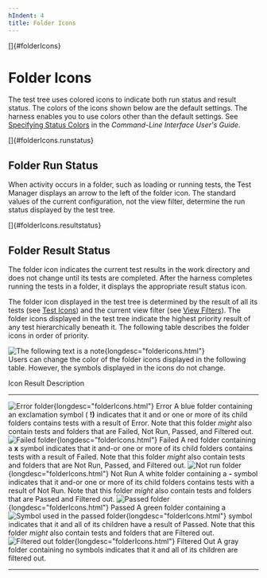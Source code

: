 ```yaml
---
hIndent: 4
title: Folder Icons
---
```


[]{#folderIcons}

# Folder Icons

The test tree uses colored icons to indicate both run status and result status. The colors of the
icons shown below are the default settings. The harness enables you to use colors other than the
default settings. See [Specifying Status Colors](../command/settingColors.html) in the *Command-Line
Interface User\'s Guide*.

[]{#folderIcons.runstatus}

## Folder Run Status

When activity occurs in a folder, such as loading or running tests, the Test Manager displays an
arrow to the left of the folder icon. The standard values of the current configuration, not the view
filter, determine the run status displayed by the test tree.

[]{#folderIcons.resultstatus}

## Folder Result Status

The folder icon indicates the current test results in the work directory and does not change until
its tests are completed. After the harness completes running the tests in a folder, it displays the
appropriate result status icon.

The folder icon displayed in the test tree is determined by the result of all its tests (see [Test
Icons](testIcons.html)) and the current view filter (see [View
Filters](../browse/viewFilters.html)). The folder icons displayed in the test tree indicate the
highest priority result of any test hierarchically beneath it. The following table describes the
folder icons in order of priority.

![The following text is a note](../../images/hg_note.gif){longdesc="foldericons.html"}\
Users can change the color of the folder icons displayed in the following table. However, the
symbols displayed in the icons do not change.

  Icon                                                                               Result         Description
  ---------------------------------------------------------------------------------- -------------- ----------------------------------------------------------------------------------------------------------------------------------------------------------------------------------------------------------------------------------------------------------------------------------------
  ![Error folder](../../images/blueFolder.gif){longdesc="folderIcons.html"}          Error          A blue folder containing an exclamation symbol ( **!)** indicates that it and or one or more of its child folders contains tests with a result of Error. Note that this folder *might* also contain tests and folders that are Failed, Not Run, Passed, and Filtered out.
  ![Failed folder](../../images/redFolder.gif){longdesc="folderIcons.html"}          Failed         A red folder containing a **x** symbol indicates that it and-or one or more of its child folders contains tests with a result of Failed. Note that this folder *might* also contain tests and folders that are Not Run, Passed, and Filtered out.
  ![Not run folder](../../images/whiteFolder.gif){longdesc="folderIcons.html"}       Not Run        A white folder containing a **-** symbol indicates that it and-or one or more of its child folders contains tests with a result of Not Run. Note that this folder *might* also contain tests and folders that are Passed and Filtered out.
  ![Passed folder](../../images/greenFolder.gif){longdesc="folderIcons.html"}        Passed         A green folder containing a ![Symbol used in the passed folder](../../images/checkMark.gif){longdesc="folderIcons.html"} symbol indicates that it and all of its children have a result of Passed. Note that this folder *might* also contain tests and folders that are Filtered out.
  ![Filtered out folder](../../images/grayFolder.gif){longdesc="folderIcons.html"}   Filtered Out   A gray folder containing no symbols indicates that it and all of its children are filtered out.

----------------------------------------------------------------------------------------------------


